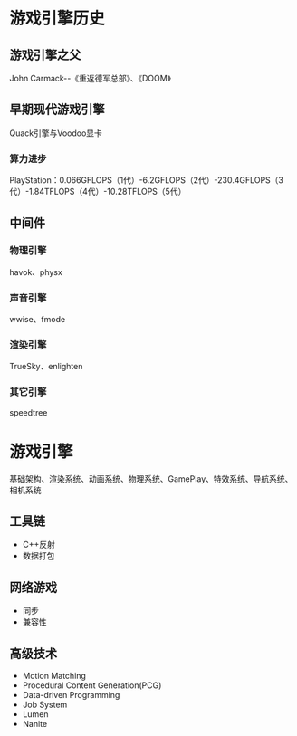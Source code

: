 # 游戏引擎历史

## 游戏引擎之父

John Carmack--《重返德军总部》、《DOOM》

## 早期现代游戏引擎

Quack引擎与Voodoo显卡

### 算力进步

PlayStation：0.066GFLOPS（1代）-6.2GFLOPS（2代）-230.4GFLOPS（3代）-1.84TFLOPS（4代）-10.28TFLOPS（5代）

## 中间件

### 物理引擎

havok、physx

### 声音引擎

wwise、fmode

### 渲染引擎

TrueSky、enlighten

### 其它引擎

speedtree

# 游戏引擎

基础架构、渲染系统、动画系统、物理系统、GamePlay、特效系统、导航系统、相机系统

## 工具链

- C++反射
- 数据打包

## 网络游戏

- 同步
- 兼容性

## 高级技术

- Motion Matching
- Procedural Content Generation(PCG)
- Data-driven Programming
- Job System
- Lumen
- Nanite